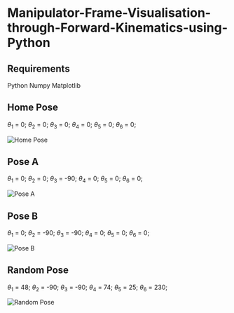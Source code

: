 # Manipulator-Frame-Visualisation-through-Forward-Kinematics-using-Python

## Requirements

Python
Numpy
Matplotlib

## Home Pose

$\theta_{1}$ = 0;
$\theta_{2}$ = 0;
$\theta_{3}$ = 0;
$\theta_{4}$ = 0;
$\theta_{5}$ = 0;
$\theta_{6}$ = 0;

![Home Pose](assets/Home-Pose.png)

## Pose A

$\theta_{1}$ = 0;
$\theta_{2}$ = 0;
$\theta_{3}$ = -90;
$\theta_{4}$ = 0;
$\theta_{5}$ = 0;
$\theta_{6}$ = 0;

![Pose A](assets/Pose-A.png)

## Pose B

$\theta_{1}$ = 0;
$\theta_{2}$ = -90;
$\theta_{3}$ = -90;
$\theta_{4}$ = 0;
$\theta_{5}$ = 0;
$\theta_{6}$ = 0;

![Pose B](assets/Pose-B.png)

## Random Pose

$\theta_{1}$ = 48;
$\theta_{2}$ = -90;
$\theta_{3}$ = -90;
$\theta_{4}$ = 74;
$\theta_{5}$ = 25;
$\theta_{6}$ = 230;

![Random Pose](assets/Random-Pose.png)

